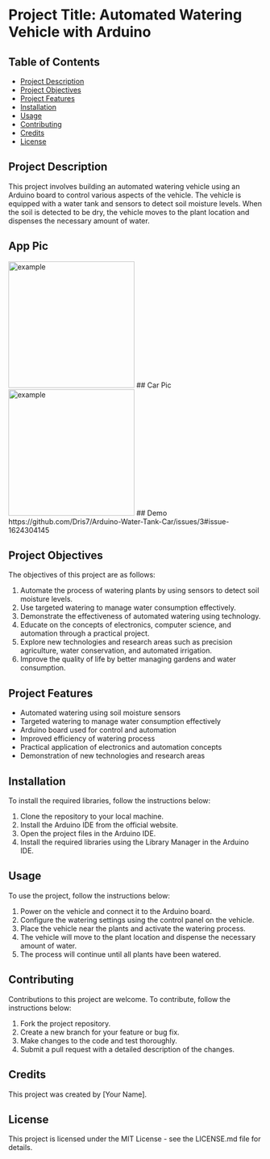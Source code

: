 # Project Title: Automated Watering Vehicle with Arduino

## Table of Contents
- [Project Description](#project-description)
- [Project Objectives](#project-objectives)
- [Project Features](#project-features)
- [Installation](#installation)
- [Usage](#usage)
- [Contributing](#contributing)
- [Credits](#credits)
- [License](#license)

## Project Description
This project involves building an automated watering vehicle using an Arduino board to control various aspects of the vehicle. The vehicle is equipped with a water tank and sensors to detect soil moisture levels. When the soil is detected to be dry, the vehicle moves to the plant location and dispenses the necessary amount of water.
## App Pic
<img src="https://user-images.githubusercontent.com/100499106/225134934-4d243228-7cb3-4757-b4d9-16f05399565d.png" alt="example" width="250"/>
## Car Pic 
<img src="https://user-images.githubusercontent.com/100499106/225136525-bbb78746-ef24-4741-8e8a-b20b03a754b9.jpg" alt="example" width="250"/>
## Demo
https://github.com/Dris7/Arduino-Water-Tank-Car/issues/3#issue-1624304145



## Project Objectives
The objectives of this project are as follows:
1. Automate the process of watering plants by using sensors to detect soil moisture levels.
2. Use targeted watering to manage water consumption effectively.
3. Demonstrate the effectiveness of automated watering using technology.
4. Educate on the concepts of electronics, computer science, and automation through a practical project.
5. Explore new technologies and research areas such as precision agriculture, water conservation, and automated irrigation.
6. Improve the quality of life by better managing gardens and water consumption.

## Project Features
- Automated watering using soil moisture sensors
- Targeted watering to manage water consumption effectively
- Arduino board used for control and automation
- Improved efficiency of watering process
- Practical application of electronics and automation concepts
- Demonstration of new technologies and research areas

## Installation
To install the required libraries, follow the instructions below:
1. Clone the repository to your local machine.
2. Install the Arduino IDE from the official website.
3. Open the project files in the Arduino IDE.
4. Install the required libraries using the Library Manager in the Arduino IDE.

## Usage
To use the project, follow the instructions below:
1. Power on the vehicle and connect it to the Arduino board.
2. Configure the watering settings using the control panel on the vehicle.
3. Place the vehicle near the plants and activate the watering process.
4. The vehicle will move to the plant location and dispense the necessary amount of water.
5. The process will continue until all plants have been watered.

## Contributing
Contributions to this project are welcome. To contribute, follow the instructions below:
1. Fork the project repository.
2. Create a new branch for your feature or bug fix.
3. Make changes to the code and test thoroughly.
4. Submit a pull request with a detailed description of the changes.

## Credits
This project was created by [Your Name]. 

## License
This project is licensed under the MIT License - see the LICENSE.md file for details.
